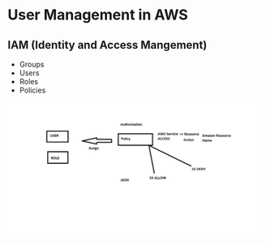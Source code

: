 # User Management in AWS

## IAM (Identity and Access Mangement)
* Groups
* Users
* Roles
* Policies

![Preview](./Images/Policy.png)